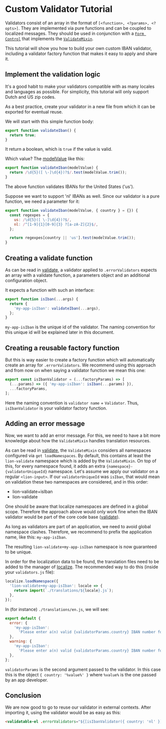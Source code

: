 # Custom Validator Tutorial

Validators consist of an array in the format of `[<function>, <?params>, <?opts>]`.
They are implemented via pure functions and can be coupled to localized messages.
They should be used in conjunction with a [`Form Control`](../../../field/docs/FormFundaments.md) that implements the [`ValidateMixin`](../../).

This tutorial will show you how to build your own custom IBAN validator, including a validator factory function that makes it easy to apply and share it.

## Implement the validation logic

It's a good habit to make your validators compatible with as many locales and languages as possible.
For simplicity, this tutorial will only support Dutch and US zip codes.

As a best practice, create your validator in a new file from which it can be exported for eventual reuse.

We will start with this simple function body:

```js
export function validateIban() {
  return true;
}
```

It return a boolean, which is `true` if the value is valid.

Which value? The [modelValue](../../../field/docs/FormattingAndParsing.md) like this:

```js
export function validateIban(modelValue) {
  return /\d{5}([ \-]\d{4})?$/.test(modelValue.trim());
}
```

The above function validates IBANs for the United States ('us').

Suppose we want to support 'nl' IBANs as well.
Since our validator is a pure function, we need a parameter for it:

```js
export function validateIban(modelValue, { country } = {}) {
  const regexpes = {
    us: /\d{5}([ \-]\d{4})?$/,
    nl: /^[1-9]{1}[0-9]{3} ?[a-zA-Z]{2}$/,
  };

  return regexpes[country || 'us'].test(modelValue.trim());
}
```

## Creating a validate function

As can be read in [validate](../ValidationSystem.md), a validator applied to `.errorValidators` expects an array with a validate function, a parameters object and an additional configuration object.

It expects a function with such an interface:

```js
export function isIban(...args) {
  return {
    'my-app-isIban': validateIban(...args),
  };
}
```

`my-app-isIban` is the unique id of the validator.
The naming convention for this unique id will be explained later in this document.

## Creating a reusable factory function

But this is way easier to create a factory function which will automatically create an array for `.errorValidators`.
We recommend using this approach and from now on when saying a validator function we mean this one:

```js
export const isIbanValidator = (...factoryParams) => [
  (...params) => ({ 'my-app-isIban': isIban(...params) }),
  ...factoryParams,
];
```

Here the naming convention is `validator name` + `Validator`.
Thus, `isIbanValidator` is your validator factory function.

## Adding an error message

<!-- TODO: increase DX here and probably deprecate this approach.
Also, make it possible to reuse validators and override messages.
Consider a local approach, since namespace are just objects that can be supplied as arguments
in prebaked factory functions. There's no need for a global namespace then.
On top/better: consider a less coupled design (localization outside of validation and strings being passed
to feedback renderer) -->

Now, we want to add an error message.
For this, we need to have a bit more knowledge about how the `ValidateMixin` handles translation resources.

As can be read in [validate](../../), the `ValidateMixin` considers all namespaces configured via `get loadNamespaces`.
By default, this contains at least the `lion-validate` namespace which is added by the `ValidateMixin`.
On top of this, for every namespace found, it adds an extra `{namespace}-{validatorUniqueId}` namespace.
Let's assume we apply our validator on a regular `<lion-input>`.
If our `validatorUniqueId` was `isIban`, that would mean on validation these two namespaces are considered, and in this order:

- lion-validate+isIban
- lion-validate

One should be aware that localize namespaces are defined in a global scope.
Therefore the approach above would only work fine when the IBAN validator would be part of the core code base ([validate](../../)).

As long as validators are part of an application, we need to avoid global namespace clashes.
Therefore, we recommend to prefix the application name, like this: `my-app-isIban`.

The resulting `lion-validate+my-app-isIban` namespace is now guaranteed to be unique.

In order for the localization data to be found, the translation files need to be added to the manager of [localize](../../../localize/).
The recommended way to do this (inside your `validators.js` file):

```js
localize.loadNamespace({
  'lion-validate+my-app-isIban': locale => {
    return import(`./translations/${locale}.js`);
  },
});
```

In (for instance) `./translations/en.js`, we will see:

```js
export default {
  error: {
    'my-app-isIban':
      'Please enter a(n) valid {validatorParams.country} IBAN number for {fieldName}.',
  },
  warning: {
    'my-app-isIban':
      'Please enter a(n) valid {validatorParams.country} IBAN number for {fieldName}.',
  },
};
```

<!-- TODO: use error messages for warning validators as backup, so they can be omitted for almost all use cases -->

`validatorParams` is the second argument passed to the validator.
In this case this is the object `{ country: '%value%' }` where `%value%` is the one passed by an app developer.

## Conclusion

We are now good to go to reuse our validator in external contexts.
After importing it, using the validator would be as easy as this:

```html
<validatable-el .errorValidators="${[isIbanValidator({ country: 'nl' })]}"></validatable-el>
```

